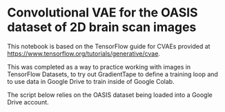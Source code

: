 # Convolutional VAE for the OASIS dataset of 2D brain scan images

This notebook is based on the TensorFlow guide for CVAEs provided at https://www.tensorflow.org/tutorials/generative/cvae.

This was completed as a way to practice working with images in TensorFlow Datasets, to try out GradientTape to define a training loop and to use data in Google Drive to train inside of Google Colab.

The script below relies on the OASIS dataset being loaded into a Google Drive account.
